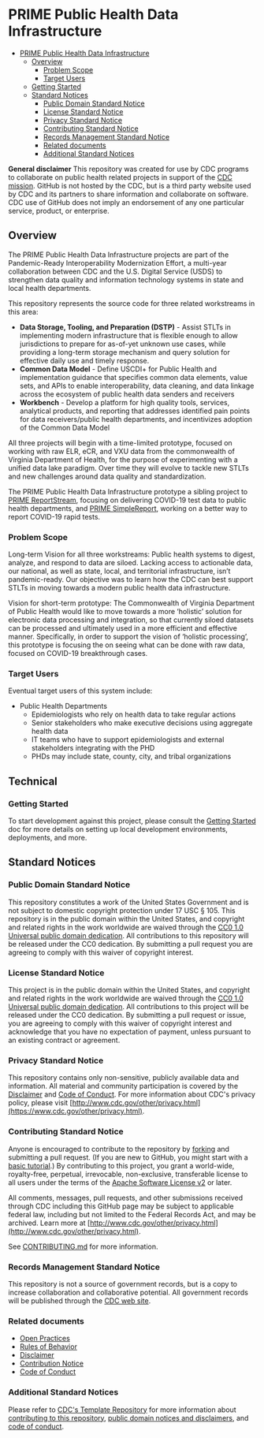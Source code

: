 # PRIME Public Health Data Infrastructure

- [PRIME Public Health Data Infrastructure](#prime-public-health-data-infrastructure)
  - [Overview](#overview)
    - [Problem Scope](#problem-scope)
    - [Target Users](#target-users)
  - [Getting Started](#getting-started)
  - [Standard Notices](#standard-notices)
    - [Public Domain Standard Notice](#public-domain-standard-notice)
    - [License Standard Notice](#license-standard-notice)
    - [Privacy Standard Notice](#privacy-standard-notice)
    - [Contributing Standard Notice](#contributing-standard-notice)
    - [Records Management Standard Notice](#records-management-standard-notice)
    - [Related documents](#related-documents)
    - [Additional Standard Notices](#additional-standard-notices)

**General disclaimer** This repository was created for use by CDC programs to collaborate on public health related projects in support of the [CDC mission](https://www.cdc.gov/about/organization/mission.htm). GitHub is not hosted by the CDC, but is a third party website used by CDC and its partners to share information and collaborate on software. CDC use of GitHub does not imply an endorsement of any one particular service, product, or enterprise.

## Overview

The PRIME Public Health Data Infrastructure projects are part of the Pandemic-Ready Interoperability Modernization Effort, a multi-year collaboration between CDC and the U.S. Digital Service (USDS) to strengthen data quality and information technology systems in state and local health departments.

This repository represents the source code for three related workstreams in this area:

- **Data Storage, Tooling, and Preparation (DSTP)** - Assist STLTs in implementing modern infrastructure that is flexible enough to allow jurisdictions to prepare for as-of-yet unknown use cases, while providing a long-term storage mechanism and query solution for effective daily use and timely response.
- **Common Data Model** - Define USCDI+ for Public Health and implementation guidance that specifies common data elements, value sets, and APIs to enable interoperability, data cleaning, and data linkage across the ecosystem of public health data senders and receivers
- **Workbench** - Develop a platform for high quality tools, services, analytical products, and reporting that addresses identified pain points for data receivers/public health departments, and incentivizes adoption of the Common Data Model

All three projects will begin with a time-limited prototype, focused on working with raw ELR, eCR, and VXU data from the commonwealth of Virginia Department of Health, for the purpose of experimenting with a unified data lake paradigm. Over time they will evolve to tackle new STLTs and new challenges around data quality and standardization.

The PRIME Public Health Data Infrastructure prototype a sibling project to [PRIME ReportStream](https://reportstream.cdc.gov), focusing on delivering COVID-19 test data to public health departments, and [PRIME SimpleReport](https://simplereport.gov), working on a better way to report COVID-19 rapid tests.

### Problem Scope

Long-term Vision for all three workstreams: Public health systems to digest, analyze, and respond to data are siloed. Lacking access to actionable data, our national, as well as state, local, and territorial infrastructure, isn’t pandemic-ready. Our objective was to learn how the CDC can best support STLTs in moving towards a modern public health data infrastructure.

Vision for short-term prototype: The Commonwealth of Virginia Department of Public Health would like to move towards a more ‘holistic’ solution for electronic data processing and integration, so that currently siloed datasets can be processed and ultimately used in a more efficient and effective manner. Specifically, in order to support the vision of ‘holistic processing’, this prototype is focusing the on seeing what can be done with raw data, focused on COVID-19 breakthrough cases.

### Target Users

Eventual target users of this system include:

- Public Health Departments
  - Epidemiologists who rely on health data to take regular actions
  - Senior stakeholders who make executive decisions using aggregate health data
  - IT teams who have to support epidemiologists and external stakeholders integrating with the PHD
  - PHDs may include state, county, city, and tribal organizations

## Technical

### Getting Started

To start development against this project, please consult the [Getting Started](docs/getting_started.md) doc for more details on setting up local development environments, deployments, and more.

## Standard Notices

### Public Domain Standard Notice

This repository constitutes a work of the United States Government and is not
subject to domestic copyright protection under 17 USC § 105. This repository is in
the public domain within the United States, and copyright and related rights in
the work worldwide are waived through the [CC0 1.0 Universal public domain dedication](https://creativecommons.org/publicdomain/zero/1.0/).
All contributions to this repository will be released under the CC0 dedication. By
submitting a pull request you are agreeing to comply with this waiver of
copyright interest.

### License Standard Notice

This project is in the public domain within the United States, and copyright and
related rights in the work worldwide are waived through the [CC0 1.0 Universal public domain dedication](https://creativecommons.org/publicdomain/zero/1.0/).
All contributions to this project will be released under the CC0 dedication. By
submitting a pull request or issue, you are agreeing to comply with this waiver
of copyright interest and acknowledge that you have no expectation of payment,
unless pursuant to an existing contract or agreement.

### Privacy Standard Notice

This repository contains only non-sensitive, publicly available data and
information. All material and community participation is covered by the
[Disclaimer](https://github.com/CDCgov/template/blob/master/DISCLAIMER.md)
and [Code of Conduct](https://github.com/CDCgov/template/blob/master/code-of-conduct.md).
For more information about CDC's privacy policy, please visit [http://www.cdc.gov/other/privacy.html](https://www.cdc.gov/other/privacy.html).

### Contributing Standard Notice

Anyone is encouraged to contribute to the repository by [forking](https://help.github.com/articles/fork-a-repo)
and submitting a pull request. (If you are new to GitHub, you might start with a
[basic tutorial](https://help.github.com/articles/set-up-git).) By contributing
to this project, you grant a world-wide, royalty-free, perpetual, irrevocable,
non-exclusive, transferable license to all users under the terms of the
[Apache Software License v2](http://www.apache.org/licenses/LICENSE-2.0.html) or
later.

All comments, messages, pull requests, and other submissions received through
CDC including this GitHub page may be subject to applicable federal law, including but not limited to the Federal Records Act, and may be archived. Learn more at [http://www.cdc.gov/other/privacy.html](http://www.cdc.gov/other/privacy.html).

See [CONTRIBUTING.md](docs/CONTRIBUTING.md) for more information.

### Records Management Standard Notice

This repository is not a source of government records, but is a copy to increase
collaboration and collaborative potential. All government records will be
published through the [CDC web site](http://www.cdc.gov).

### Related documents

- [Open Practices](docs/open_practices.md)
- [Rules of Behavior](docs/rules_of_behavior.md)
- [Disclaimer](docs/DISCLAIMER.md)
- [Contribution Notice](docs/CONTRIBUTING.md)
- [Code of Conduct](docs/code-of-conduct.md)

### Additional Standard Notices

Please refer to [CDC's Template Repository](https://github.com/CDCgov/template)
for more information about [contributing to this repository](https://github.com/CDCgov/template/blob/master/CONTRIBUTING.md),
[public domain notices and disclaimers](https://github.com/CDCgov/template/blob/master/DISCLAIMER.md),
and [code of conduct](https://github.com/CDCgov/template/blob/master/code-of-conduct.md).
